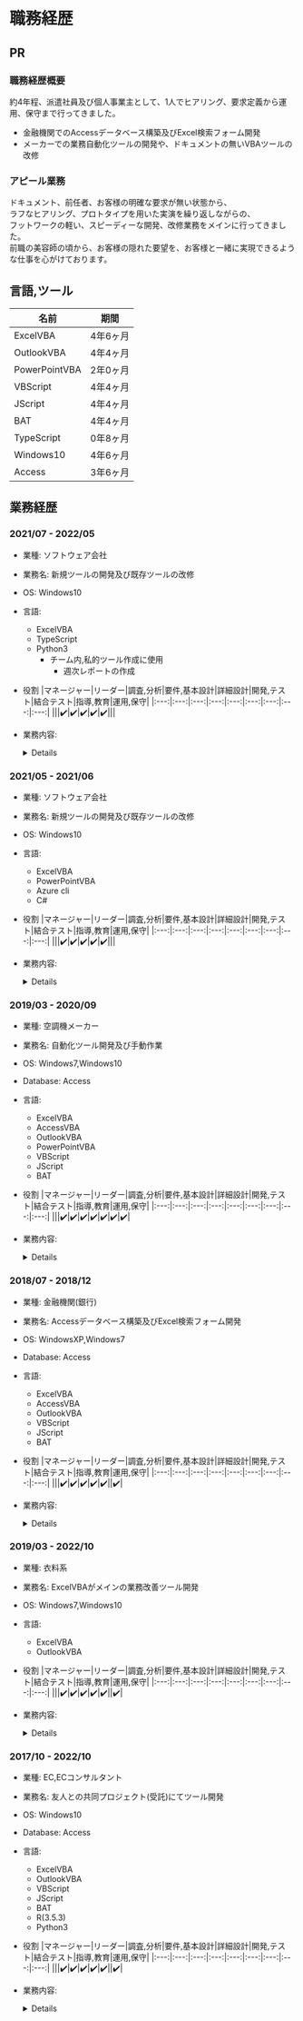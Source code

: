 # 職務経歴

## PR
### 職務経歴概要
約4年程、派遣社員及び個人事業主として、1人でヒアリング、要求定義から運用、保守まで行ってきました。  
- 金融機関でのAccessデータベース構築及びExcel検索フォーム開発  
- メーカーでの業務自動化ツールの開発や、ドキュメントの無いVBAツールの改修

### アピール業務
ドキュメント、前任者、お客様の明確な要求が無い状態から、  
ラフなヒアリング、プロトタイプを用いた実演を繰り返しながらの、  
フットワークの軽い、スピーディーな開発、改修業務をメインに行ってきました。  
前職の美容師の頃から、お客様の隠れた要望を、お客様と一緒に実現できるような仕事を心がけております。

## 言語,ツール
<!-- TODO(#): 業務経歴から自動算出 -->
|名前|期間|
|---|---|
|ExcelVBA|4年6ヶ月|
|OutlookVBA|4年4ヶ月|
|PowerPointVBA|2年0ヶ月|
|VBScript|4年4ヶ月|
|JScript|4年4ヶ月|
|BAT|4年4ヶ月|
|TypeScript|0年8ヶ月|
|Windows10|4年6ヶ月|
|Access|3年6ヶ月|

## 業務経歴
### 2021/07 - 2022/05
- 業種: ソフトウェア会社
- 業務名: 新規ツールの開発及び既存ツールの改修
- OS: Windows10
- 言語:
  - ExcelVBA
  - TypeScript
  - Python3
    - チーム内,私的ツール作成に使用
      - 週次レポートの作成
- 役割
  |マネージャー|リーダー|調査,分析|要件,基本設計|詳細設計|開発,テスト|結合テスト|指導,教育|運用,保守|
  |:---:|:---:|:---:|:---:|:---:|:---:|:---:|:---:|:---:|
  |||:heavy_check_mark:|:heavy_check_mark:|:heavy_check_mark:|:heavy_check_mark:|:heavy_check_mark:|||
- 業務内容:
  <details>
  
    - エスカレーション作業の自動化,監視システムの提案及びモック作成
      - PagerDuty Rest APIを使用した、エスカレーション業務の自動化及び監視システムの構築
        - TypeScript,React.js,AWS Lambda,AWS API Gateway,AWS S3を使用
        - git,GitLabにてバージョン管理
        - JIRAにてタスク管理
        - Confluenceにて情報共有
    - 既存ExcelVBAツールの機能追加
    - 新規ExcelVBAツールの作成
      - DOS Command,BATファイルと連携したデータ加工
      - Excel,PowerPointレポートファイルの作成
  
  </details>

### 2021/05 - 2021/06
- 業種: ソフトウェア会社
- 業務名: 新規ツールの開発及び既存ツールの改修
- OS: Windows10
- 言語:
  - ExcelVBA
  - PowerPointVBA
  - Azure cli
  - C#
- 役割
  |マネージャー|リーダー|調査,分析|要件,基本設計|詳細設計|開発,テスト|結合テスト|指導,教育|運用,保守|
  |:---:|:---:|:---:|:---:|:---:|:---:|:---:|:---:|:---:|
  |||:heavy_check_mark:|:heavy_check_mark:|:heavy_check_mark:|:heavy_check_mark:|:heavy_check_mark:|||
- 業務内容:
  <details>
  
    - Azureにて運用中システムの
      月次レポート作成ツール開発
      - xlsxファイルから各種グラフを作成
         パワーポイントへ貼り付け
      - tsvファイルをマージし、
         各種グラフ,Pivot,テーブル作成
         パワーポイントへ貼り付け
    - 上記作業の際,調査etcの為、Azure cli,PowerShell,C#を使用
  
  </details>

### 2019/03 - 2020/09
- 業種: 空調機メーカー
- 業務名: 自動化ツール開発及び手動作業
- OS: Windows7,Windows10
- Database: Access
- 言語:
  - ExcelVBA
  - AccessVBA
  - OutlookVBA
  - PowerPointVBA
  - VBScript
  - JScript
  - BAT
- 役割
  |マネージャー|リーダー|調査,分析|要件,基本設計|詳細設計|開発,テスト|結合テスト|指導,教育|運用,保守|
  |:---:|:---:|:---:|:---:|:---:|:---:|:---:|:---:|:---:|
  |||:heavy_check_mark:|:heavy_check_mark:|:heavy_check_mark:|:heavy_check_mark:|:heavy_check_mark:|:heavy_check_mark:|:heavy_check_mark:|
- 業務内容:
  <details>
  
    - 業務改善,人事評価等の為のデータ集計,簡易分析,レポート作成
    - 営業業務支援ツール作成
    - 会計作業自動化ツール(改修,機能追加)
    - 支部内,一部地域を除いた全国各支店の事務作業の自動化ツール作成
  
  </details>


### 2018/07 - 2018/12
- 業種: 金融機関(銀行)
- 業務名: Accessデータベース構築及びExcel検索フォーム開発
- OS: WindowsXP,Windows7
- Database: Access
- 言語:
  - ExcelVBA
  - AccessVBA
  - OutlookVBA
  - VBScript
  - JScript
  - BAT
- 役割
  |マネージャー|リーダー|調査,分析|要件,基本設計|詳細設計|開発,テスト|結合テスト|指導,教育|運用,保守|
  |:---:|:---:|:---:|:---:|:---:|:---:|:---:|:---:|:---:|
  |||:heavy_check_mark:|:heavy_check_mark:|:heavy_check_mark:|:heavy_check_mark:|:heavy_check_mark:||:heavy_check_mark:|
- 業務内容:
  <details>
  
    - データベースの移行に伴い、以下作業
      - 新規データベースの構築
      - 検索ツール(印刷用の整形機能あり)
    - 部署内にて発生する長時間事務作業の自動化
    - 社内サイトの不具合調査,修正
  
  </details>


### 2019/03 - 2022/10
- 業種: 衣料系
- 業務名: ExcelVBAがメインの業務改善ツール開発
- OS: Windows7,Windows10
- 言語:
  - ExcelVBA
  - OutlookVBA
- 役割
  |マネージャー|リーダー|調査,分析|要件,基本設計|詳細設計|開発,テスト|結合テスト|指導,教育|運用,保守|
  |:---:|:---:|:---:|:---:|:---:|:---:|:---:|:---:|:---:|
  |||:heavy_check_mark:|:heavy_check_mark:|:heavy_check_mark:|:heavy_check_mark:|:heavy_check_mark:||:heavy_check_mark:|
- 業務内容:
  <details>
  
    - 以下のようなツールを納品済み、保守中
      - 株主総会提出、社長,役員様の経営判断に使用する各種レポート作成ツール
      - DM自動作成ツール
      - 給与計算ツール
      - 営業データスクレイピングツール
      など
  
  </details>


### 2017/10 - 2022/10
- 業種: EC,ECコンサルタント
- 業務名: 友人との共同プロジェクト(受託)にてツール開発
- OS: Windows10
- Database: Access
- 言語:
  - ExcelVBA
  - OutlookVBA
  - VBScript
  - JScript
  - BAT
  - R(3.5.3)
  - Python3
- 役割
  |マネージャー|リーダー|調査,分析|要件,基本設計|詳細設計|開発,テスト|結合テスト|指導,教育|運用,保守|
  |:---:|:---:|:---:|:---:|:---:|:---:|:---:|:---:|:---:|
  |||:heavy_check_mark:|:heavy_check_mark:|:heavy_check_mark:|:heavy_check_mark:|:heavy_check_mark:||:heavy_check_mark:|
- 業務内容:
  <details>
  
    - 以下のようなツールを納品済み
      - Excelファイルベースで運用していたデータをAccessDB化
      - AccessDBとの各種連携ツール
      - 集計、プロット(カレンダー上にヒートマップを表示)画像作成用のRスクリプト
      など
  
  </details>
